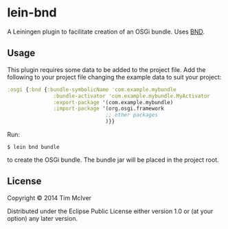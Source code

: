 # lein-bnd

A Leiningen plugin to facilitate creation of an OSGi bundle.  Uses [BND](http://www.aqute.biz/Bnd).

## Usage

This plugin requires some data to be added to the project file.  Add the
following to your project file changing the example data to suit your project:

```clojure
:osgi {:bnd {:bundle-symbolicName 'com.example.mybundle
               :bundle-activator 'com.example.mybundle.MyActivator
               :export-package '(com.example.mybundle)
               :import-package '(org.osgi.framework
                                ;; other packages
                                )}}
```

Run:

    $ lein bnd bundle

to create the OSGi bundle.  The bundle jar will be placed in the project root.

## License

Copyright © 2014 Tim McIver

Distributed under the Eclipse Public License either version 1.0 or (at
your option) any later version.
